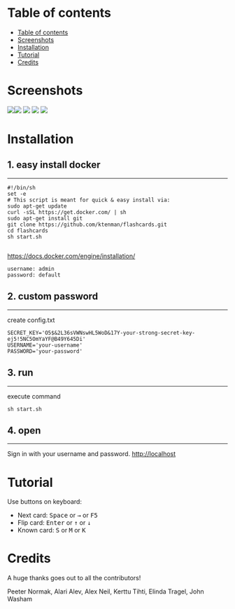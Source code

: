 Table of contents
=================

  * [Table of contents](#table-of-contents)
  * [Screenshots](#screenshots)
  * [Installation](#installation)
  * [Tutorial](#tutorial)
  * [Credits](#credits)
    
Screenshots
===========
![](https://github.com/ktenman/flashcards/blob/master/screenshots/6d9215e6a27f.png?raw=true)![](https://github.com/ktenman/flashcards/blob/master/screenshots/30c53c9b970e.png?raw=true)
![](https://github.com/ktenman/flashcards/blob/master/screenshots/871a34544d02.png?raw=true)
![](https://github.com/ktenman/flashcards/blob/master/screenshots/966a38d713fa.png?raw=true)
![](https://github.com/ktenman/flashcards/blob/master/screenshots/9a485e5426be.png?raw=true)

Installation
============

## 1. easy install docker
-------------------
```
#!/bin/sh
set -e
# This script is meant for quick & easy install via:
sudo apt-get update
curl -sSL https://get.docker.com/ | sh
sudo apt-get install git
git clone https://github.com/ktenman/flashcards.git
cd flashcards
sh start.sh


```
https://docs.docker.com/engine/installation/
```
username: admin
password: default
```

## 2. custom password
---------------------
create config.txt
```
SECRET_KEY='O5$&2L36sVWNswHL5WoD&17Y-your-strong-secret-key-ej5!5NC5OmYaYF@B49Y645Di'
USERNAME='your-username'
PASSWORD='your-password'
```
## 3. run
--------
execute command
```
sh start.sh
```
## 4. open
---------
Sign in with your username and password.
[http://localhost](http://localhost)

Tutorial
========
Use buttons on keyboard:
* Next card: <kbd>Space</kbd> or <kbd>&rarr;</kbd> or <kbd>F5</kbd>
* Flip card: <kbd>Enter</kbd> or <kbd>	&#x2191;</kbd> or <kbd>&#x2193;</kbd>
* Known card: <kbd>S</kbd> or <kbd>M</kbd> or <kbd>K</kbd>

Credits
=======
A huge thanks goes out to all the contributors!

Peeter Normak, Alari Alev, Alex Neil, Kerttu Tihti, Elinda Tragel, John Washam


